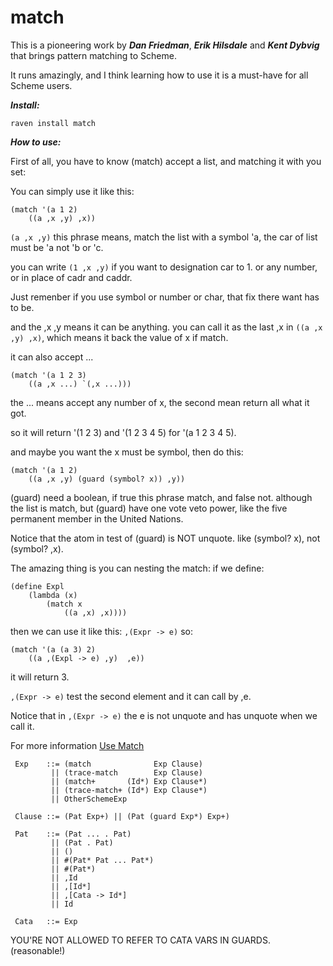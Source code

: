 # match

This is a pioneering work by ***Dan Friedman***, ***Erik Hilsdale*** and ***Kent Dybvig*** that brings pattern matching to Scheme.

It runs amazingly, and I think learning how to use it is a must-have for all Scheme users.

***Install:***

`raven install match`

***How to use:***

First of all, you have to know (match) accept a list, and matching it with you set:

You can simply use it like this:

```
(match '(a 1 2)
    ((a ,x ,y) ,x))
```    
`(a ,x ,y)` this phrase means, match the list with a symbol 'a, the car of list must be 'a not 'b or 'c.

you can write `(1 ,x ,y)` if you want to designation car to 1. or any number, or in place of cadr and caddr.

Just remenber if you use symbol or number or char, that fix there want has to be.

and the ,x ,y means it can be anything. you can call it as the last ,x in `((a ,x ,y) ,x)`, which means it back the value of x if match.

it can also accept ...

```
(match '(a 1 2 3)
    ((a ,x ...) `(,x ...)))
```    
the ... means accept any number of x, the second mean return all what it got.

so it will return '(1 2 3) and '(1 2 3 4 5) for '(a 1 2 3 4 5).

and maybe you want the x must be symbol, then do this:

```
(match '(a 1 2)
    ((a ,x ,y) (guard (symbol? x)) ,y))
``` 
(guard) need a boolean, if true this phrase match, and false not. although the list is match, but (guard) have one vote veto power, like the five permanent member in the United Nations.

Notice that the atom in test of (guard) is NOT unquote.  like (symbol? x), not (symbol? ,x).

The amazing thing is you can nesting the match:
if we define:
```
(define Expl
    (lambda (x)
        (match x
            ((a ,x) ,x))))
```
then we can use it like this: `,(Expr -> e)`
so:
```
(match '(a (a 3) 2)
    ((a ,(Expl -> e) ,y)  ,e))
```
it will return 3.

`,(Expr -> e)` test the second element and it can call by ,e.

Notice that in `,(Expr -> e)` the e is not unquote and has unquote when we call it.


For more information [Use Match](https://www.cs.indiana.edu/chezscheme/match/)

```
 Exp    ::= (match              Exp Clause)
         || (trace-match        Exp Clause)
         || (match+       (Id*) Exp Clause*)
         || (trace-match+ (Id*) Exp Clause*)
         || OtherSchemeExp

 Clause ::= (Pat Exp+) || (Pat (guard Exp*) Exp+)

 Pat    ::= (Pat ... . Pat)
         || (Pat . Pat)
         || ()
         || #(Pat* Pat ... Pat*)
         || #(Pat*)
         || ,Id
         || ,[Id*]
         || ,[Cata -> Id*]
         || Id

 Cata   ::= Exp
 ```

 YOU'RE NOT ALLOWED TO REFER TO CATA VARS IN GUARDS. (reasonable!)
